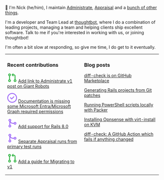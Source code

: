 👋 I'm Nick (he/him), I maintain [Administrate][1], [Appraisal][2] and a [bunch
of other things][3].

I'm a developer and Team Lead at [thoughtbot][4], where I do a combination of
leading projects, managing a team and helping clients ship excellent software.
Talk to me if you're interested in working with us, or joining thoughtbot!

I'm often a bit slow at responding, so give me time, I do get to it eventually.

<table><tr><td valign="top" width="50%">

### Recent contributions

<!-- contributions starts -->
![](icons/pull_request_open.svg) [Add link to Administrate v1 post on Giant Robots](https://github.com/nickcharlton/site/pull/123)

![](icons/issue_closed.svg) [Documentation is missing some Microsoft Entra/Microsoft Graph required permissions](https://github.com/outline/outline/issues/7932)

![](icons/pull_request_merged.svg) [Add support for Rails 8.0](https://github.com/thoughtbot/administrate/pull/2705)

![](icons/pull_request_merged.svg) [Separate Appraisal runs from primary test runs](https://github.com/thoughtbot/administrate/pull/2712)

![](icons/pull_request_open.svg) [Add a guide for Migrating to v1](https://github.com/thoughtbot/administrate/pull/2518)

<!-- contributions ends -->
</td><td valign="top" width="50%">

### Blog posts

<!-- blog starts -->
[diff-check is on GitHub Marketplace](https://nickcharlton.net/posts/diff-check-is-on-github-marketplace.html)

[Generating Rails projects from Git patches](https://nickcharlton.net/posts/rails-projects-from-git-patches.html)

[Running PowerShell scripts locally with Packer](https://nickcharlton.net/posts/running-powershell-scripts-locally-with-packer.html)

[Installing Opnsense with virt-install on KVM](https://nickcharlton.net/posts/installing-opnsense-virt-install-kvm-serial.html)

[diff-check: A GitHub Action which fails if anything changed](https://nickcharlton.net/posts/diff-check-github-action.html)

<!-- blog ends -->
</td></tr></table>

[1]: https://github.com/thoughtbot/administrate
[2]: https://github.com/thoughtbot/appraisal
[3]: https://github.com/nickcharlton?tab=repositories
[4]: https://thoughtbot.com
